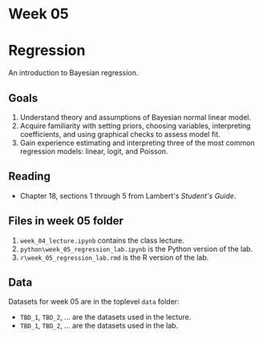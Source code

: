 # Week 05
# Regression

An introduction to Bayesian regression.

## Goals
1. Understand theory and assumptions of Bayesian normal linear model.
2. Acquire familiarity with setting priors, choosing variables, interpreting coefficients, and using graphical checks to assess model fit.
3. Gain experience estimating and interpreting three of the most common regression models: linear, logit, and Poisson.

## Reading
* Chapter 18, sections 1 through 5 from Lambert's _Student's Guide_.

## Files in week 05 folder
1. ``week_04_lecture.ipynb`` contains the class lecture.
2. ``python\week_05_regression_lab.ipynb`` is the Python version of the lab.
3. ``r\week_05_regression_lab.rmd`` is the R version of the lab.

## Data
Datasets for week 05 are in the toplevel ``data`` folder:
* ``TBD_1``, ``TBD_2``, ... are the datasets used in the lecture.
* ``TBD_1``, ``TBD_2``, ... are the datasets used in the lab.
